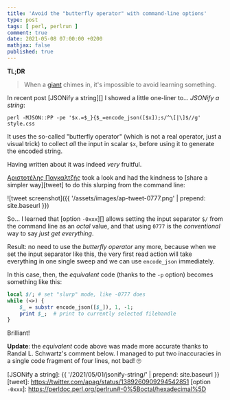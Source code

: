 ```yaml
---
title: 'Avoid the "butterfly operator" with command-line options'
type: post
tags: [ perl, perlrun ]
comment: true
date: 2021-05-08 07:00:00 +0200
mathjax: false
published: true
---
```


**TL;DR**

> When a [giant][] chimes in, it's impossible to avoid learning
> something.

In recent post [JSONify a string][] I showed a little one-liner to...
*JSONify a string*:

```shell
perl -MJSON::PP -pe '$x.=$_}{$_=encode_json([$x]);s/^\[|\]$//g' style.css
```

It uses the so-called "butterfly operator" (which is not a real
operator, just a visual trick) to collect *all* the input in scalar
`$x`, before using it to generate the encoded string.

Having written about it was indeed *very* fruitful.

[Αριστοτέλης Παγκαλτζής][giant] took a look and had the kindness to
[share a simpler way][tweet] to do this slurping from the command line:

![tweet screenshot]({{ '/assets/images/ap-tweet-0777.png' | prepend: site.baseurl }})

So... I learned that [option `-0xxx`][] allows setting the input
separator `$/` from the command line as an *octal* value, and that using
`0777` is the *conventional* way to say *just get everything*.

Result: no need to use the *butterfly operator* any more, because when
we set the input separator like this, the very first read action will
take everything in one single sweep and we can use `encode_json`
immediately.

In this case, then, the *equivalent* code (thanks to the `-p` option)
becomes something like this:

```perl
local $/; # set "slurp" mode, like -0777 does
while (<>) {
    $_ = substr encode_json([$_]), 1, -1;
    print $_;  # print to currently selected filehandle
}
```

Brilliant!

**Update**: the *equivalent* code above was made more accurate thanks to
Randal L. Schwartz's comment below. I managed to put two inaccuracies in
a single code fragment of four lines, not bad! 🙄


[giant]: http://plasmasturm.org/about/#me
[JSONify a string]: {{ '/2021/05/01/jsonify-string/' | prepend: site.baseurl }}
[tweet]: https://twitter.com/apag/status/1389260909294542851
[option `-0xxx`]: https://perldoc.perl.org/perlrun#-0%5Boctal/hexadecimal%5D
